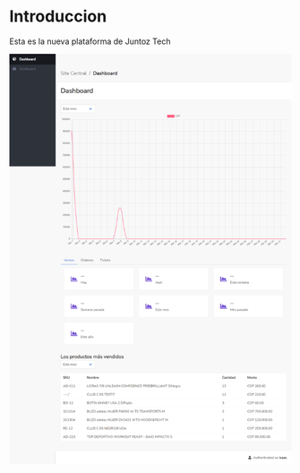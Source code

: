 # Introduccion
Esta es la nueva plataforma de Juntoz Tech

![Nombre de la imagen](./images/image.png)
